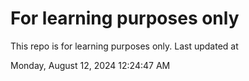 # For learning purposes only
This repo is for learning purposes only.
Last updated at

Monday, August 12, 2024 12:24:47 AM

